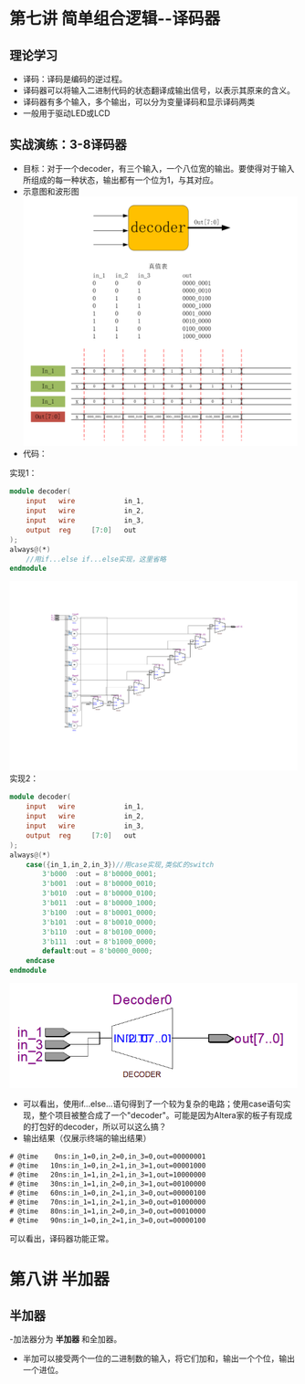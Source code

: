 # 第七讲 简单组合逻辑--译码器  
## 理论学习  
- 译码：译码是编码的逆过程。  
- 译码器可以将输入二进制代码的状态翻译成输出信号，以表示其原来的含义。  
- 译码器有多个输入，多个输出，可以分为变量译码和显示译码两类  
- 一般用于驱动LED或LCD  
## 实战演练：3-8译码器  
- 目标：对于一个decoder，有三个输入，一个八位宽的输出。要使得对于输入所组成的每一种状态，输出都有一个位为1，与其对应。  
- 示意图和波形图  
![](./res/0924_1.png)  
- 代码：  

实现1：
```Verilog
module decoder(
    input   wire            in_1,
    input   wire            in_2,
    input   wire            in_3,
    output  reg     [7:0]   out
);
always@(*)
    //用if...else if...else实现，这里省略
endmodule
```
![](./res/0924_2.png)
实现2：
```Verilog
module decoder(
    input   wire            in_1,
    input   wire            in_2,
    input   wire            in_3,
    output  reg     [7:0]   out
);
always@(*)
    case({in_1,in_2,in_3})//用case实现,类似C的switch
        3'b000	:out = 8'b0000_0001;
        3'b001	:out = 8'b0000_0010;
        3'b010	:out = 8'b0000_0100;
        3'b011	:out = 8'b0000_1000;
        3'b100	:out = 8'b0001_0000;
        3'b101	:out = 8'b0010_0000;
        3'b110	:out = 8'b0100_0000;
        3'b111	:out = 8'b1000_0000;
        default:out = 8'b0000_0000;
    endcase
endmodule
```
![](./res/0924_3.png)  
- 可以看出，使用if...else...语句得到了一个较为复杂的电路；使用case语句实现，整个项目被整合成了一个"decoder"。可能是因为Altera家的板子有现成的打包好的decoder，所以可以这么搞？  
- 输出结果（仅展示终端的输出结果）
```Transcript
# @time    0ns:in_1=0,in_2=0,in_3=0,out=00000001
# @time   10ns:in_1=0,in_2=1,in_3=1,out=00001000
# @time   20ns:in_1=1,in_2=1,in_3=1,out=10000000
# @time   30ns:in_1=1,in_2=0,in_3=1,out=00100000
# @time   60ns:in_1=0,in_2=1,in_3=0,out=00000100
# @time   70ns:in_1=1,in_2=1,in_3=0,out=01000000
# @time   80ns:in_1=1,in_2=0,in_3=0,out=00010000
# @time   90ns:in_1=0,in_2=1,in_3=0,out=00000100
```  
可以看出，译码器功能正常。  
# 第八讲 半加器  
## 半加器  
-加法器分为 __半加器__ 和全加器。  
- 半加可以接受两个一位的二进制数的输入，将它们加和，输出一个个位，输出一个进位。